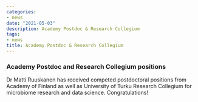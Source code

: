 ```yaml
---
categories:
- news
date: "2021-05-03"
description: Academy Postdoc & Research Collegium 
tags:
- news
title: Academy Postdoc & Research Collegium
---
```



### Academy Postdoc and Research Collegium positions

Dr Matti Ruuskanen has received competed postdoctoral positions from Academy of Finland as well as University of Turku Research Collegium for microbiome research and data science. Congratulations!








